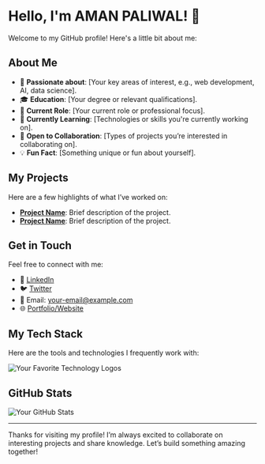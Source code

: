 # Hello, I'm AMAN PALIWAL! 👋

Welcome to my GitHub profile! Here's a little bit about me:

## About Me

- 🌟 **Passionate about**: [Your key areas of interest, e.g., web development, AI, data science].
- 🎓 **Education**: [Your degree or relevant qualifications].
- 💼 **Current Role**: [Your current role or professional focus].
- 🌱 **Currently Learning**: [Technologies or skills you're currently working on].
- 🤝 **Open to Collaboration**: [Types of projects you’re interested in collaborating on].
- 💡 **Fun Fact**: [Something unique or fun about yourself].

## My Projects

Here are a few highlights of what I’ve worked on:

- **[Project Name](link-to-project)**: Brief description of the project.
- **[Project Name](link-to-project)**: Brief description of the project.

## Get in Touch

Feel free to connect with me:

- 💼 [LinkedIn](your-linkedin-url)
- 🐦 [Twitter](your-twitter-url)
- 📧 Email: [your-email@example.com](mailto:your-email@example.com)
- 🌐 [Portfolio/Website](your-website-url)

## My Tech Stack

Here are the tools and technologies I frequently work with:

![Your Favorite Technology Logos](https://img.shields.io/badge/-Technology-Color?logo=TechnologyLogo&style=flat-square)

## GitHub Stats

![Your GitHub Stats](https://github-readme-stats.vercel.app/api?username=paliwalaman7&show_icons=true&theme=radical)

---

Thanks for visiting my profile! I’m always excited to collaborate on interesting projects and share knowledge. Let’s build something amazing together!
